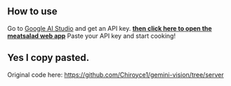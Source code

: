 ## How to use
Go to [Google AI Studio](https://ai.google.dev/) and get an API key.
**[then click here to open the meatsalad web app](https://76836.github.io/meatsalad/)**
Paste your API key and start cooking!

## Yes I copy pasted.
Original code here: https://github.com/Chiroyce1/gemini-vision/tree/server